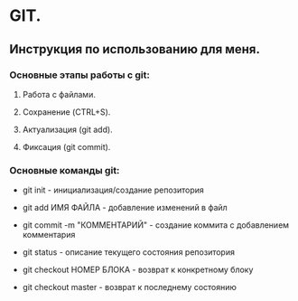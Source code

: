 # GIT. 

## Инструкция по использованию для меня.

### Основные этапы работы с git:

1. Работа с файлами.

2. Сохранение (CTRL+S).

3. Актуализация (git add).

4. Фиксация (git commit).

### Основные команды git:

* git init - инициализация/создание репозитория

* git add ИМЯ ФАЙЛА - добавление изменений в файл

* git commit -m "КОММЕНТАРИЙ" - создание коммита с добавлением комментария

* git status - описание текущего состояния репозитория

* git checkout НОМЕР БЛОКА - возврат к конкретному блоку

* git checkout master - возврат к последнему состоянию